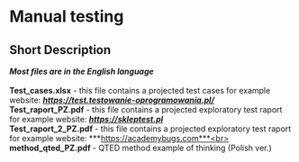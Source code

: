 # Manual testing
## Short Description
***Most files are in the English language***</br></br>
**Test_cases.xlsx** - this file contains a projected test cases for example website: ***https://test.testowanie-oprogramowania.pl/***
<br> 
**Test_raport_PZ.pdf** - this file contains a projected exploratory test raport for example website: ***https://skleptest.pl***
<br>
**Test_raport_2_PZ.pdf** - this file contains a projected exploratory test raport for example website: ***https://academybugs.com***<br>
**method_qted_PZ.pdf** - QTED method example of thinking (Polish ver.) <br>

